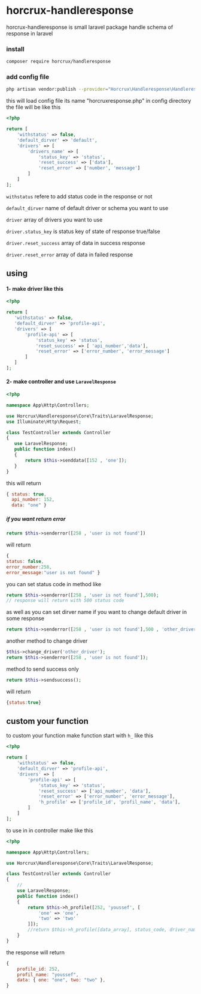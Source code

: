 # horcrux-handleresponse
horcrux-handleresponse is small laravel package handle schema of response in laravel
### install
```bash
composer require horcrux/handleresponse
```
### add config file 
```bash
php artisan vendor:publish --provider="Horcrux\Handleresponse\HandleresponseServiceProvider" --tag="config"
```
this will load config file its name "horcruxresponse.php" in config directory
the file will be like this 
```php
<?php

return [
    'withstatus' => false,
    'default_dirver' => 'default',
    'drivers' => [
        'drivers_name' => [
            'status_key' => 'status',
            'reset_success' => ['data'],
            'reset_error' => ['number', 'message']
        ]
    ]
];
```
 `withstatus`  refere to add status code in the response or not 
 
 `default_dirver` name of default driver or schema you want to use 
 
 `driver` array of drivers you want to use 
 
 `driver.status_key` is status key of state of response true/false
 
 `driver.reset_success` array of data in success response
 
 `driver.reset_error`   array of data in failed response
 
 ## using
 #### 1- make driver like this 
 ```php
<?php

return [
    'withstatus' => false,
    'default_dirver' => 'profile-api',
    'drivers' => [
        'profile-api' => [
            'status_key' => 'status',
            'reset_success' => [ 'api_number','data'],
            'reset_error' => ['error_number', 'error_message']
        ]
    ]
];
```
#### 2- make controller and use `LaravelResponse`
 ```php
<?php

namespace App\Http\Controllers;

use Horcrux\Handleresponse\Core\Traits\LaravelResponse;
use Illuminate\Http\Request;

class TestController extends Controller
{
    use LaravelResponse;
    public function index()
    {
        return $this->senddata([152 , 'one']);
    }
}
```
this will return 
```js
{ status: true,
  api_number: 152,
  data: "one" }
```
##### if you want return error 
```php
return $this->senderror([258 , 'user is not found'])
```
will return 
```js
{	
status:	false,
error_number:258,
error_message:"user is not found" }
```

you can set status code in method like 
```php
return $this->senderror([258 , 'user is not found'],500);
// response will return with 500 status code
```
as well as you can set dirver name if you want to change default driver in some response
```php
return $this->senderror([258 , 'user is not found'],500 , 'other_driver');
```
another method to change driver
```php
$this->change_driver('other_driver');
return $this->senderror([258 , 'user is not found']);
```
method to send success only 
```php
return $this->sendsuccess();
```
will return 
```js
{status:true}
```
## custom your function
to custom your function make function start with `h_` like this
```php
<?php

return [
    'withstatus' => false,
    'default_dirver' => 'profile-api',
    'drivers' => [
        'profile-api' => [
            'status_key' => 'status',
            'reset_success' => ['api_number', 'data'],
            'reset_error' => ['error_number', 'error_message'],
            'h_profile' => ['profile_id', 'profil_name', 'data'],
        ]
    ]
];
```
to use in in controller make like this
```php 
<?php

namespace App\Http\Controllers;

use Horcrux\Handleresponse\Core\Traits\LaravelResponse;

class TestController extends Controller
{
    //
    use LaravelResponse;
    public function index()
    {
        return $this->h_profile([252, 'youssef', [
            'one' => 'one',
            'two' => 'two'
        ]]);
        //return $this->h_profile([data_array], status_code, driver_name)
    }
}
```
the response will return 
```js 
{
    profile_id: 252,
    profil_name: "youssef",
    data: { one: "one", two: "two" },
}
```
